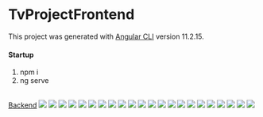 # TvProjectFrontend

This project was generated with [Angular CLI](https://github.com/angular/angular-cli) version 11.2.15.
<br>
<h4>Startup</h4>
<ol>
<li>npm i</li>
<li>ng serve</li>
</ol>
<br>
<a href="https://github.com/emir57/TvProjectBackend">Backend</a>

<img src="project_images/2.png"/>
<img src="project_images/3.png"/>
<img src="project_images/4.png"/>
<img src="project_images/1.png"/>
<img src="project_images/1_1.png"/>
<img src="project_images/1_2.png"/>
<img src="project_images/1_3.png"/>
<img src="project_images/5.png"/>

<img src="project_images/7.png"/>
<img src="project_images/8.png"/>
<img src="project_images/9.png"/>
<img src="project_images/10.png"/>
<img src="project_images/11.png"/>
<img src="project_images/12.png"/>
<img src="project_images/13.png"/>
<img src="project_images/14.png"/>
<img src="project_images/15.png"/>
<img src="project_images/16.png"/>
<img src="project_images/17.png"/>
<img src="project_images/18.png"/>
<img src="project_images/19.png"/>
<img src="project_images/20.png"/>

